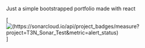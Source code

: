 Just a simple bootstrapped portfolio made with react

[![(https://sonarcloud.io/api/project_badges/measure?project=T3N_Sonar_Test&metric=alert_status)](https://sonarcloud.io/api/project_badges/measure?project=T3N_Sonar_Test&metric=alert_status)]
